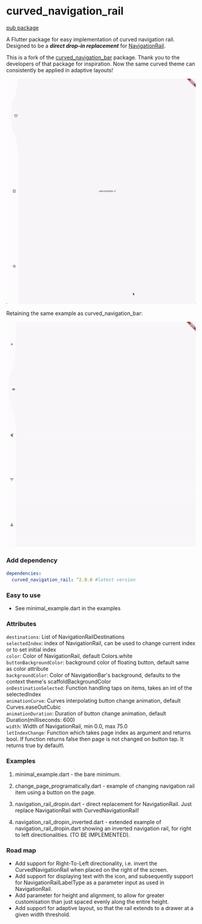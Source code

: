 # curved_navigation_rail
[pub package](https://pub.dartlang.org/packages/curved_navigation_rail)

A Flutter package for easy implementation of curved navigation rail. Designed to be a ***direct drop-in replacement*** for [NavigationRail](https://api.flutter.dev/flutter/material/NavigationRail-class.html).

This is a fork of the [curved_navigation_bar](https://pub.dev/packages/curved_navigation_bar) package. Thank you to the developers of that package for inspiration. Now the same curved theme can consistently be applied in adaptive layouts!

![Gif](https://github.com/gangyistudios/curved_navigation_rail/blob/master/example/assets/example1.gif "NavigationRail drop-in example")

Retaining the same example as curved_navigation_bar:

![Gif](https://github.com/gangyistudios/curved_navigation_rail/blob/master/example/assets/example.gif "curved_navigation_rail example")

### Add dependency

```yaml
dependencies:
  curved_navigation_rail: ^2.0.0 #latest version
```

### Easy to use

- See minimal_example.dart in the examples

### Attributes

`destinations`: List of NavigationRailDestinations\
`selectedIndex`: index of NavigationRail, can be used to change current index or to set initial index\
`color`: Color of NavigationRail, default Colors.white\
`buttonBackgroundColor`: background color of floating button, default same as color attribute\
`backgroundColor`: Color of NavigationBar's background, defaults to the context theme's scaffoldBackgroundColor\
`onDestinationSelected`: Function handling taps on items, takes an int of the selectedIndex\
`animationCurve`: Curves interpolating button change animation, default Curves.easeOutCubic\
`animationDuration`: Duration of button change animation, default Duration(milliseconds: 600)\
`width`: Width of NavigationRail, min 0.0, max 75.0\
`letIndexChange`: Function which takes page index as argument and returns bool. If function returns false then page is not changed on button tap. It returns true by default\


### Examples 

1. minimal_example.dart - the bare minimum. 

2. change_page_programatically.dart - example of changing navigation rail item using a button on the page. 

3. navigation_rail_dropin.dart - direct replacement for NavigationRail. Just replace NavigationRail with CurvedNavigationRail!

4. navigation_rail_dropin_inverted.dart - extended example of navigation_rail_dropin.dart showing an inverted navigation rail, for right to left directionalities. (TO BE IMPLEMENTED). 


### Road map 

- Add support for Right-To-Left directionality, i.e. invert the CurvedNavigationRail when placed on the right of the screen.
- Add support for displaying text with the icon, and subsequently support for NavigationRailLabelType as a parameter input as used in NavigationRail. 
- Add parameter for height and alignment, to allow for greater customisation than just spaced evenly along the entire height. 
- Add support for adaptive layout, so that the rail extends to a drawer at a given width threshold. 
